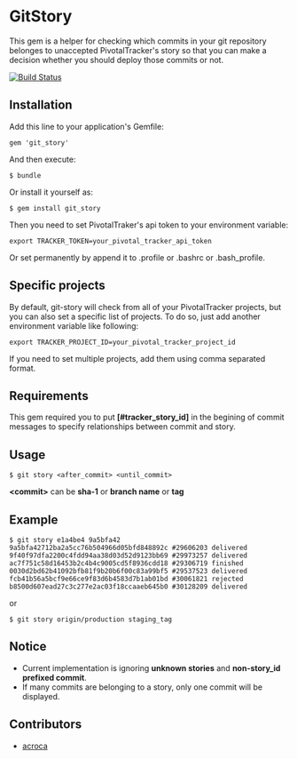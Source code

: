 # GitStory

This gem is a helper for checking which commits in your git repository belonges to unaccepted PivotalTracker's story so that you can make a decision whether you should deploy those commits or not.

[![Build Status](https://secure.travis-ci.org/visibletrap/git_story.png)](http://travis-ci.org/visibletrap/git_story)

## Installation

Add this line to your application's Gemfile:

    gem 'git_story'

And then execute:

    $ bundle

Or install it yourself as:

    $ gem install git_story
    
Then you need to set PivotalTraker's api token to your environment variable:

	export TRACKER_TOKEN=your_pivotal_tracker_api_token
	
Or set permanently by append it to .profile or .bashrc or .bash_profile.

## Specific projects

By default, git-story will check from all of your PivotalTracker projects, but you can also set a specific list of projects. To do so, just add another environment variable like following:

	export TRACKER_PROJECT_ID=your_pivotal_tracker_project_id

If you need to set multiple projects, add them using comma separated format.

## Requirements

This gem required you to put **[#tracker_story_id]** in the begining of commit messages to specify relationships between commit and story.

## Usage

	$ git story <after_commit> <until_commit>
	
**\<commit>** can be **sha-1** or **branch name** or **tag**
	
## Example

	$ git story e1a4be4 9a5bfa42
	9a5bfa42712ba2a5cc76b504966d05bfd848892c #29606203 delivered
	9f40f97dfa2200c4fdd94aa38d03d52d9123bb69 #29973257 delivered
	ac7f751c58d16453b2c4b4c9005cd5f8936cdd18 #29306719 finished
	0030d2bd62b41092bfb81f9b20b6f00c83a99bf5 #29537523 delivered
	fcb41b56a5bcf9e66ce9f83d6b4583d7b1ab01bd #30061821 rejected
	b8500d607ead27c3c277e2ac03f18ccaaeb645b0 #30128209 delivered
or
	
	$ git story origin/production staging_tag

	
## Notice

 - Current implementation is ignoring **unknown stories** and **non-story_id prefixed commit**.
 - If many commits are belonging to a story, only one commit will be displayed.

## Contributors

 - [acroca](https://github.com/acroca)
